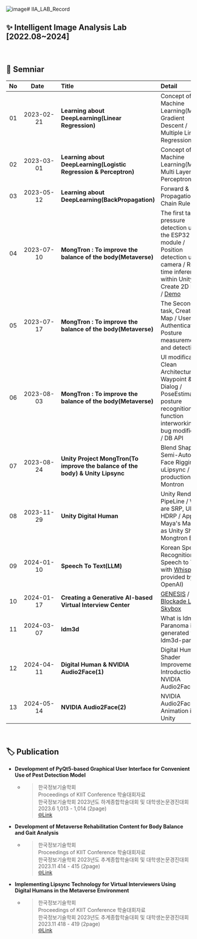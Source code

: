 ![image](https://github.com/Sonny-Kor/IIA_LAB_Seminar/assets/46300191/41cdcc8d-4241-4872-82ef-52b76c5a1133)# IIA_LAB_Record

## ✨ Intelligent Image Analysis Lab [2022.08~2024]

<br/>

## 📝 Semniar 
| No |&nbsp;&nbsp;&nbsp;&nbsp;&nbsp;Date&nbsp;&nbsp;&nbsp;&nbsp;&nbsp;&nbsp;&nbsp;|Title|Detail|
|:--:|:--:|:-----|:------|
| 01 | 2023-02-21 |**Learning about DeepLearning(Linear Regression)**|Concept of Machine Learning(ML) / Gradient Descent / Multiple Linear Regression |
| 02 | 2023-03-01 |**Learning about DeepLearning(Logistic Regression & Perceptron)**|Concept of Machine Learning(ML) / Multi Layer Perceptron(MLP) |
| 03 | 2023-05-12 |**Learning about DeepLearning(BackPropagation)**| Forward & Back Propagation / Chain Rule |
| 04 | 2023-07-10 |**MongTron : To improve the balance of the body(Metaverse)**|The first task, pressure detection using the ESP32 WIFI module / Position detection using camera / Real-time inference within Unity / Create 2D Demo / [Demo](https://github.com/Sonny-Kor/barracuda_PoseEstimate) |
| 05 | 2023-07-17 |**MongTron : To improve the balance of the body(Metaverse)**|The Second task, Create 3D Map / User Authentication / Posture measurement and detection|
| 06 | 2023-08-03 |**MongTron : To improve the balance of the body(Metaverse)**|UI modification / Clean Architecture / Waypoint & Dialog / PoseEstimate posture recognition function interworking and bug modification / DB API|
| 07 | 2023-08-24 |**Unity Project MongTron(To improve the balance of the body) & Unity Lipsync**|Blend Shape / Semi-Automatic Face Rigging / uLipsync / Final production of Montron | 
| 08 | 2023-11-29 |**Unity Digital Human**|Unity Render PipeLine / What are SRP, URP, HDRP / Apply Maya's Material as Unity Shader / Mongtron End|
| 09 | 2024-01-10 |**Speech To Text(LLM)**|Korean Speech Recognition / Speech to Text with [Whisper](https://github.com/openai/whisper) provided by OpenAI)|
| 10 | 2024-01-17 |**Creating a Generative AI-based Virtual Interview Center**|[GENESIS](https://github.com/julienkay/genesis) / [Blockade Labs Skybox](https://skybox.blockadelabs.com/)|
| 11 | 2024-03-07 |**ldm3d**|What is ldm3d / Paranoma image generated with ldm3d-pano  |
| 12 | 2024-04-11 |**Digital Human & NVIDIA Audio2Face(1)**| Digital Human Shader Improvement / Introduction to NVIDIA Audio2Face |
| 13 | 2024-05-14 |**NVIDIA Audio2Face(2)** | NVIDIA Audio2Face Animation into Unity |



<br/>

## 🏷️ Publication

* **Development of PyQt5-based Graphical User Interface for Convenient Use of Pest Detection Model** 
  * > 한국정보기술학회 <br/>
    > Proceedings of KIIT Conference 학술대회자료 <br/>
    > 한국정보기술학회 2023년도 하계종합학술대회 및 대학생논문경진대회 <br/>
    > 2023.6 1,013 - 1,014 (2page) <br/>
    > [🌐Link](https://www.dbpia.co.kr/Journal/articleDetail?nodeId=NODE11485667) <br/>
* **Development of Metaverse Rehabilitation Content for Body Balance and Gait Analysis**  
  * > 한국정보기술학회 <br/>
    > Proceedings of KIIT Conference 학술대회자료 <br/>
    > 한국정보기술학회 2023년도 추계종합학술대회 및 대학생논문경진대회 <br/>
    > 2023.11 414 - 415 (2page) <br/>
    > [🌐Link](https://www.dbpia.co.kr/journal/articleDetail?nodeId=NODE11652060) <br/>
* **Implementing Lipsync Technology for Virtual Interviewers Using Digital Humans in the Metaverse Environment**  
  * > 한국정보기술학회 <br/>
    > Proceedings of KIIT Conference 학술대회자료 <br/>
    > 한국정보기술학회 2023년도 추계종합학술대회 및 대학생논문경진대회 <br/>
    > 2023.11 418 - 419 (2page) <br/>
    > [🌐Link](https://www.dbpia.co.kr/journal/articleDetail?nodeId=NODE11652062) <br/>

  
